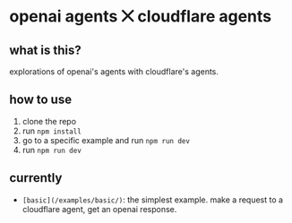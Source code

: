 # openai agents ⨉ cloudflare agents

## what is this?

explorations of openai's agents with cloudflare's agents.

## how to use

1. clone the repo
2. run `npm install`
3. go to a specific example and run `npm run dev`
4. run `npm run dev`

## currently

- `[basic](/examples/basic/)`: the simplest example. make a request to a cloudflare agent, get an openai response.
